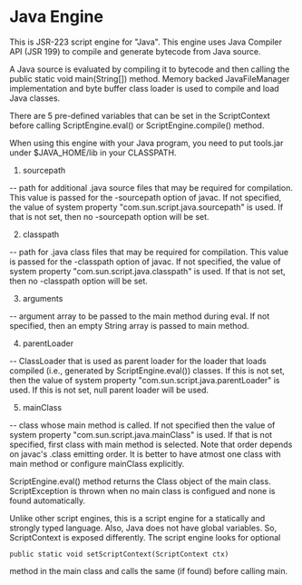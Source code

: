 Java Engine
===

This is JSR-223 script engine for "Java". This engine uses Java Compiler
API (JSR 199) to compile and generate bytecode from Java source.

A Java source is evaluated by compiling it to bytecode and then calling
the public static void main(String[]) method. Memory backed JavaFileManager
implementation and byte buffer class loader is used to compile and load
Java classes.

There are 5 pre-defined variables that can be set in the ScriptContext
before calling ScriptEngine.eval() or ScriptEngine.compile() method.

When using this engine with your Java program, you need to put tools.jar
under $JAVA_HOME/lib in your CLASSPATH.

1) sourcepath

-- path for additional .java source files that may be required for 
compilation. This value is passed for the -sourcepath option of javac. 
If not specified, the value of system property "com.sun.script.java.sourcepath"
is used. If that is not set, then no -sourcepath option will be set.

2) classpath

-- path for .java class files that may be required for compilation. 
This value is passed for the -classpath option of javac. If not specified,
the value of system property "com.sun.script.java.classpath" is used.
If that is not set, then no -classpath option will be set.

3) arguments 

-- argument array to be passed to the main method during eval. If not specified,
then an empty String array is passed to main method.

4) parentLoader

-- ClassLoader that is used as parent loader for the loader that loads 
compiled (i.e., generated by ScriptEngine.eval()) classes. If this is not
set, then the value of system property "com.sun.script.java.parentLoader" 
is used. If this is not set, null parent loader will be used.

5) mainClass 

-- class whose main method is called. If not specified then the value of 
system property "com.sun.script.java.mainClass" is used. If that is not
specified, first class with main method is selected. Note that order depends 
on javac's .class emitting order. It is better to have atmost one class with 
main method or configure mainClass explicitly.

ScriptEngine.eval() method returns the Class object of the main class. 
ScriptException is thrown when no main class is configued and none is found 
automatically.

Unlike other script engines, this is a script engine for a statically and
strongly typed language. Also, Java does not have global variables. So, 
ScriptContext is exposed differently. The script engine looks for optional

    public static void setScriptContext(ScriptContext ctx)

method in the main class and calls the same (if found) before calling main.